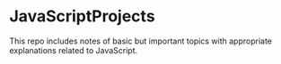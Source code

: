 # JavaScriptProjects

This repo includes notes of basic but important topics with appropriate explanations related to JavaScript.
